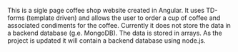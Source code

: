 This is a sigle page coffee shop website created in Angular. It uses TD-forms (template driven) and allows the user to order a cup of coffee and associated condiments for the coffee. Currently it does not store the data in a backend database (g.e. MongoDB). The data is stored in arrays. As the project is updated it will contain a backend database using node.js. 
